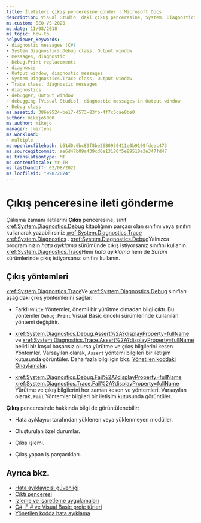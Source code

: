 ```yaml
---
title: İletileri çıkış penceresine gönder | Microsoft Docs
description: Visual Studio 'daki çıkış penceresine, System. Diagnostics sınıf kitaplığının bir parçası olan Trace sınıfını kullanarak çalışma zamanı iletileri yazın.
ms.custom: SEO-VS-2020
ms.date: 11/08/2018
ms.topic: how-to
helpviewer_keywords:
- diagnostic messages [C#]
- System.Diagnostics.Debug class, Output window
- messages, diagnostic
- Debug.Print replacements
- diagnosis
- Output window, diagnostic messages
- System.Diagnostics.Trace class, Output window
- Trace class, diagnostic messages
- diagnostics
- debugger, Output window
- debugging [Visual Studio], diagnostic messages in Output window
- Debug class
ms.assetid: 386e9524-be17-4573-83fb-4f7c5cae0be0
author: mikejo5000
ms.author: mikejo
manager: jmartens
ms.workload:
- multiple
ms.openlocfilehash: b61d0c6bc89f8be2680930411e0b9109fdeec473
ms.sourcegitcommit: ae6d47b09a439cd0e13180f5e89510e3e347fd47
ms.translationtype: MT
ms.contentlocale: tr-TR
ms.lasthandoff: 02/08/2021
ms.locfileid: "99872074"
---
```

# <a name="send-messages-to-the-output-window"></a>Çıkış penceresine ileti gönderme

Çalışma zamanı iletilerini **Çıkış** penceresine, sınıf <xref:System.Diagnostics.Debug> kitaplığının parçası olan sınıfını veya sınıfını kullanarak yazabilirsiniz <xref:System.Diagnostics.Trace> <xref:System.Diagnostics> . <xref:System.Diagnostics.Debug>Yalnızca programınızın *hata ayıklama* sürümünde çıkış istiyorsanız sınıfını kullanın. <xref:System.Diagnostics.Trace>Hem *hata ayıklama* hem de *Sürüm* sürümlerinde çıkış istiyorsanız sınıfını kullanın.

## <a name="output-methods"></a>Çıkış yöntemleri
 <xref:System.Diagnostics.Trace>Ve <xref:System.Diagnostics.Debug> sınıfları aşağıdaki çıkış yöntemlerini sağlar:

- Farklı `Write` Yöntemler, önemli bir yürütme olmadan bilgi çıktı. Bu yöntemler `Debug.Print` Visual Basic önceki sürümlerinde kullanılan yöntemi değiştirir.

- <xref:System.Diagnostics.Debug.Assert%2A?displayProperty=fullName> ve <xref:System.Diagnostics.Trace.Assert%2A?displayProperty=fullName> belirli bir koşul başarısız olursa yürütme ve çıkış bilgilerini kesen Yöntemler. Varsayılan olarak, `Assert` yöntemi bilgileri bir iletişim kutusunda görüntüler. Daha fazla bilgi için bkz. [Yönetilen koddaki Onaylamalar](../debugger/assertions-in-managed-code.md).

- <xref:System.Diagnostics.Debug.Fail%2A?displayProperty=fullName> <xref:System.Diagnostics.Trace.Fail%2A?displayProperty=fullName> Yürütme ve çıkış bilgilerini her zaman kesen ve yöntemleri. Varsayılan olarak, `Fail` Yöntemler bilgileri bir iletişim kutusunda görüntüler.

**Çıkış** penceresinde hakkında bilgi de görüntülenebilir:

- Hata ayıklayıcı tarafından yüklenen veya yüklenmeyen modüller.

- Oluşturulan özel durumlar.

- Çıkış işlemi.

- Çıkış yapan iş parçacıkları.

## <a name="see-also"></a>Ayrıca bkz.
- [Hata ayıklayıcısı güvenliği](../debugger/debugger-security.md)
- [Çıktı penceresi](../ide/reference/output-window.md)
- [İzleme ve işaretleme uygulamaları](/dotnet/framework/debug-trace-profile/tracing-and-instrumenting-applications)
- [C#, F # ve Visual Basic proje türleri](../debugger/debugging-preparation-csharp-f-hash-and-visual-basic-project-types.md)
- [Yönetilen kodda hata ayıklama](../debugger/debugging-managed-code.md)
